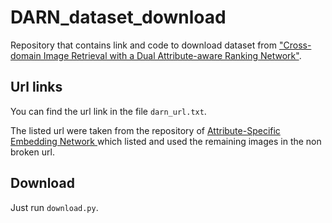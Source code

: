 # DARN_dataset_download
Repository that contains link and code to download dataset from ["Cross-domain Image Retrieval with a Dual Attribute-aware Ranking Network"](https://www.cv-foundation.org/openaccess/content_iccv_2015/papers/Huang_Cross-Domain_Image_Retrieval_ICCV_2015_paper.pdf).


## Url links

You can find the url link in the file ```darn_url.txt```.

The listed url were taken from the repository of [Attribute-Specific Embedding Network
](https://github.com/Maryeon/asen) which listed and used the remaining images in the non broken url. 


## Download

Just run ```download.py```.
